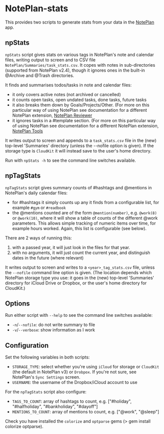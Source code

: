 # NotePlan-stats
This provides two scripts to generate stats from your data in the [NotePlan](https://noteplan.co/) app.

<!-- Yes, I'll keep both around. New users will get CloudKit by default, if someone still has files in iCloud Drive, NotePlan will keep iCloud Drive by default till the user changes it manually. 
Folders inside "Notes" will be uploaded. I didn't try adding folders in "Calendar", but they definitely won't be added in the root folder. Also hidden files won't be synced, such as files starting with a dot. -->

## npStats
`npStats` script gives stats on various tags in NotePlan's note and calendar files, writing output to screen and to CSV file `NotePlan/Summaries/task_stats.csv`.
It copes with notes in sub-directories (supported from NotePlan v2.4), though it ignores ones in the built-in @Archive and @Trash directories.

It finds and summarises todos/tasks in note and calendar files:
- it only covers active notes (not archived or cancelled)
- it counts open tasks, open undated tasks, done tasks, future tasks
- it also breaks them down by Goals/Projects/Other. (For more on this particular way of using NotePlan see documentation for a different NotePlan extension, [NotePlan Reviewer]((https://github.com/jgclark/NotePlan-review).)
- it ignores tasks in a #template section. (For more on this particular way of using NotePlan see documentation for a different NotePlan extension, [NotePlan Tools]((https://github.com/jgclark/NotePlan-tools).)

It writes output to screen and appends to a `task_stats.csv` file in the (new) top-level 'Summaries' directory (unless the --nofile option is given). If the storage type is `CloudKit` it will instead save to the user's home directory.

Run with `npStats -h` to see the command line switches available.

## npTagStats
`npTagStats` script gives summary counts of #hashtags and @mentions in NotePlan's daily calendar files:
- for #hashtags it simply counts up any it finds from a configurable list, for example `#gym` or `#readbook` 
- the @mentions counted are of the form `@mention(number)`, e.g. `@work(8)` or `@work(10)`, where it will show a table of counts of the different @work parameters. This allows simple tracking of numeric items over time, for example hours worked. Again, this list is configurable (see below).

There are 2 ways of running this:

1. with a passed year, it will just look in the files for that year.
2. with no arguments, it will just count the current year, and distinguish dates in the future (where relevant)

It writes output to screen and writes to a `<year>_tag_stats.csv` file, unless the `--nofile` command line option is given. (The location depends which NotePlan storage type you use: it goes in the (new) top-level 'Summaries' directory for iCloud Drive or Dropbox, or the user's home directory for CloudKit.)

## Options
Run either script with `--help` to see the command line switches available:
- `-n`/`--nofile`: do not write summary to file
- `-v`/`--verbose`: show information as I work


## Configuration
Set the following variables in both scripts:
- `STORAGE_TYPE`: select whether you're using `iCloud` for storage or `CloudKit` (the default  in NotePlan v3) or `Drobpox`. If you're not sure, see NotePlan's `Sync Settings` screen.
- `USERNAME`: the username of the Dropbox/iCloud account to use

For the `npTagStats` script also configure:
- `TAGS_TO_COUNT`: array of hashtags to count, e.g. ["#holiday", "#halfholiday", "#bankholiday", "#dayoff"]
- `MENTIONS_TO_COUNT`: array of mentions to count, e.g. ["@work", "@sleep"]

Check you have installed the `colorize` and `optparse` gems (> gem install colorize optparse).
